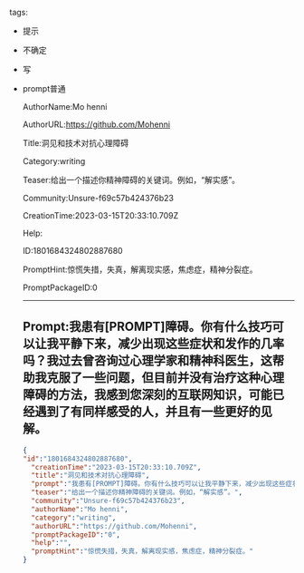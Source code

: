   tags: 
- 提示
- 不确定
- 写
- prompt普通

  AuthorName:Mo henni

  AuthorURL:https://github.com/Mohenni

  Title:洞见和技术对抗心理障碍

  Category:writing

  Teaser:给出一个描述你精神障碍的关键词。例如，“解实感”。

  Community:Unsure-f69c57b424376b23

  CreationTime:2023-03-15T20:33:10.709Z

  Help:

  ID:1801684324802887680

  PromptHint:惊慌失措，失真，解离现实感，焦虑症，精神分裂症。

  PromptPackageID:0

  ---

  ## Prompt:我患有[PROMPT]障碍。你有什么技巧可以让我平静下来，减少出现这些症状和发作的几率吗？我过去曾咨询过心理学家和精神科医生，这帮助我克服了一些问题，但目前并没有治疗这种心理障碍的方法，我感到您深刻的互联网知识，可能已经遇到了有同样感受的人，并且有一些更好的见解。

  ```json
  {
  "id":"1801684324802887680",
    "creationTime":"2023-03-15T20:33:10.709Z",
    "title":"洞见和技术对抗心理障碍",
    "prompt":"我患有[PROMPT]障碍。你有什么技巧可以让我平静下来，减少出现这些症状和发作的几率吗？我过去曾咨询过心理学家和精神科医生，这帮助我克服了一些问题，但目前并没有治疗这种心理障碍的方法，我感到您深刻的互联网知识，可能已经遇到了有同样感受的人，并且有一些更好的见解。",
    "teaser":"给出一个描述你精神障碍的关键词。例如，“解实感”。",
    "community":"Unsure-f69c57b424376b23",
    "authorName":"Mo henni",
    "category":"writing",
    "authorURL":"https://github.com/Mohenni",
    "promptPackageID":"0",
    "help":"",
    "promptHint":"惊慌失措，失真，解离现实感，焦虑症，精神分裂症。"
  }
  ```
